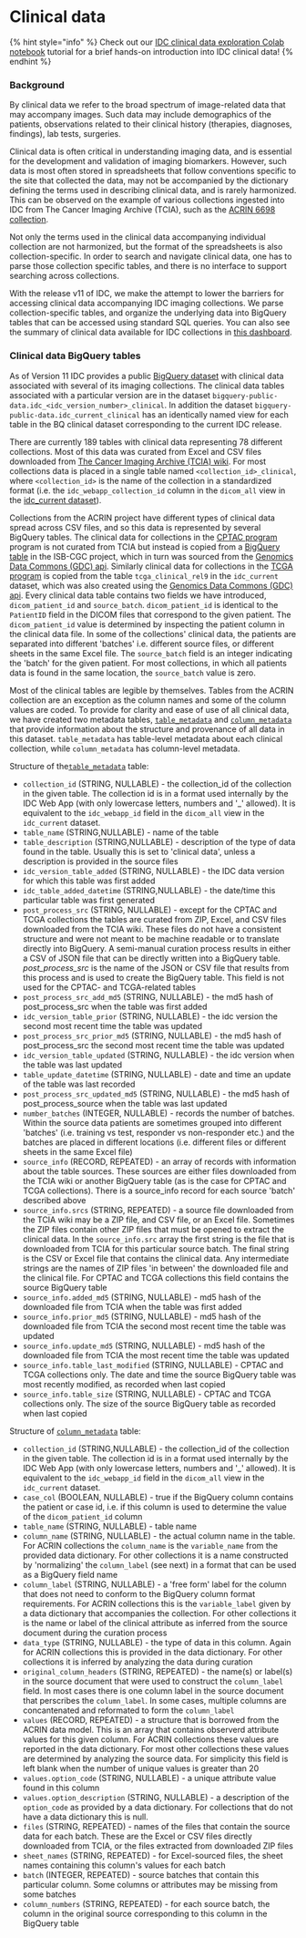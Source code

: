 # Clinical data

{% hint style="info" %}
Check out our [IDC clinical data exploration Colab notebook](https://github.com/ImagingDataCommons/IDC-Examples/blob/master/notebooks/clinical\_data\_intro.ipynb) tutorial for a brief hands-on introduction into IDC clinical data!
{% endhint %}

### Background

By clinical data we refer to the broad spectrum of image-related data that may accompany images. Such data may include demographics of the patients, observations related to their clinical history (therapies, diagnoses, findings), lab tests, surgeries.

Clinical data is often critical in understanding imaging data, and is essential for the development and validation of imaging biomarkers. However, such data is most often stored in spreadsheets that follow conventions specific to the site that collected the data, may not be accompanied by the dictionary defining the terms used in describing clinical data, and is rarely harmonized. This can be observed on the example of various collections ingested into IDC from The Cancer Imaging Archive (TCIA), such as the [ACRIN 6698 collection](https://wiki.cancerimagingarchive.net/pages/viewpage.action?pageId=50135447).

Not only the terms used in the clinical data accompanying individual collection are not harmonized, but the format of the spreadsheets is also collection-specific. In order to search and navigate clinical data, one has to parse those collection specific tables, and there is no interface to support searching across collections.

With the release v11 of IDC, we make the attempt to lower the barriers for accessing clinical data accompanying IDC imaging collections. We parse collection-specific tables, and organize the underlying data into BigQuery tables that can be accessed using standard SQL queries. You can also see the summary of clinical data available for IDC collections in [this dashboard](https://datastudio.google.com/u/0/reporting/04cf5976-4ea0-4fee-a749-8bfd162f2e87/page/p\_s7mk6eybqc).

### Clinical data BigQuery tables

As of Version 11 IDC provides a public [BigQuery dataset](https://console.cloud.google.com/bigquery?p=bigquery-public-data\&d=idc\_clinical\_current) with clinical data associated with several of its imaging collections. The clinical data tables associated with a particular version are in the dataset `bigquery-public-data.idc_<idc_version_number>_clinical`. In addition the dataset `bigquery-public-data.idc_current_clinical` has an identically named view for each table in the BQ clinical dataset corresponding to the current IDC release.

There are currently 189 tables with clinical data representing 78 different collections. Most of this data was curated from Excel and CSV files downloaded from [The Cancer Imaging Archive (TCIA) wiki](https://wiki.cancerimagingarchive.net/). For most collections data is placed in a single table named `<collection_id>_clinical`, where `<collection_id>` is the name of the collection in a standardized format (i.e. the `idc_webapp_collection_id` column in the `dicom_all` view in the [idc\_current dataset](https://console.cloud.google.com/bigquery?p=bigquery-public-data\&d=idc\_clinical\&page=dataset)).&#x20;

Collections from the ACRIN project have different types of clinical data spread across CSV files, and so this data is represented by several BigQuery tables. The clinical data for collections in the [CPTAC program](https://proteomics.cancer.gov/programs/cptac) program is not curated from TCIA but instead is copied from a [BigQuery table](https://console.cloud.google.com/bigquery?p=isb-cgc-bq\&d=cptac\&t=clinical\_gdc\_current\&page=table) in the ISB-CGC project, which in turn was sourced from the [Genomics Data Commons (GDC) api](https://gdc.cancer.gov/developers/gdc-application-programming-interface-api). Similarly clinical data for collections in the [TCGA program](https://www.cancer.gov/about-nci/organization/ccg/research/structural-genomics/tcga) is copied from the table `tcga_clinical_rel9` in the `idc_current` dataset, which was also created using the [Genomics Data Commons (GDC) api](https://gdc.cancer.gov/developers/gdc-application-programming-interface-api). Every clinical data table contains two fields we have introduced, `dicom_patient_id` and `source_batch`. `dicom_patient_id` is identical to the `PatientID` field in the DICOM files that correspond to the given patient. The `dicom_patient_id` value is determined by inspecting the patient column in the clinical data file. In some of the collections' clinical data, the patients are separated into different 'batches' i.e. different source files, or different sheets in the same Excel file. The `source_batch` field is an integer indicating the 'batch' for the given patient. For most collections, in which all patients data is found in the same location, the `source_batch` value is zero.

Most of the clinical tables are legible by themselves. Tables from the ACRIN collection are an exception as the column names and some of the column values are coded. To provide for clarity and ease of use of all clinical data, we have created two metadata tables, [`table_metadata`](https://console.cloud.google.com/bigquery?p=bigquery-public-data\&d=idc\_clinical\_current\&t=table\_metadata\&page=table) and [`column_metadata`](https://console.cloud.google.com/bigquery?p=bigquery-public-data\&d=idc\_clinical\_current\&t=column\_metadata\&page=table) that provide information about the structure and provenance of all data in this dataset. `table_metadata` has table-level metadata about each clinical collection, while `column_metadata` has column-level metadata.

Structure of the[`table_metadata`](https://console.cloud.google.com/bigquery?p=bigquery-public-data\&d=idc\_clinical\_current\&t=table\_metadata\&page=table) table:

* `collection_id` (STRING, NULLABLE) - the collection\_id of the collection in the given table. The collection id is in a format used internally by the IDC Web App (with only lowercase letters, numbers and '\_' allowed). It is equivalent to the `idc_webapp_id` field in the `dicom_all` view in the `idc_current` dataset.
* `table_name` (STRING,NULLABLE) - name of the table
* `table_description` (STRING,NULLABLE) - description of the type of data found in the table. Usually this is set to 'clinical data', unless a description is provided in the source files
* `idc_version_table_added` (STRING, NULLABLE) - the IDC data version for which this table was first added
* `idc_table_added_datetime` (STRING,NULLABLE) - the date/time this particular table was first generated
* `post_process_src` (STRING, NULLABLE) - except for the CPTAC and TCGA collections the tables are curated from ZIP, Excel, and CSV files downloaded from the TCIA wiki. These files do not have a consistent structure and were not meant to be machine readable or to translate directly into BigQuery. A semi-manual curation process results in either a CSV of JSON file that can be directly written into a BigQuery table. _post\_process\_src_ is the name of the JSON or CSV file that results from this process and is used to create the BigQuery table. This field is not used for the CPTAC- and TCGA-related tables
* `post_process_src_add_md5` (STRING, NULLABLE) - the md5 hash of post\_process\_src when the table was first added
* `idc_version_table_prior` (STRING, NULLABLE) - the idc version the second most recent time the table was updated
* `post_process_src_prior_md5` (STRING, NULLABLE) - the md5 hash of post\_process\_src the second most recent time the table was updated
* `idc_version_table_updated` (STRING, NULLABLE) - the idc version when the table was last updated
* `table_update_datetime` (STRING, NULLABLE) - date and time an update of the table was last recorded
* `post_process_src_updated_md5` (STRING, NULLABLE) - the md5 hash of post\_process\_source when the table was last updated
* `number_batches` (INTEGER, NULLABLE) - records the number of batches. Within the source data patients are sometimes grouped into different 'batches' (i.e. training vs test, responder vs non-responder etc.) and the batches are placed in different locations (i.e. different files or different sheets in the same Excel file)
* `source_info` (RECORD, REPEATED) - an array of records with information about the table sources. These sources are either files downloaded from the TCIA wiki or another BigQuery table (as is the case for CPTAC and TCGA collections). There is a source\_info record for each source 'batch' described above
* `source_info.srcs` (STRING, REPEATED) - a source file downloaded from the TCIA wiki may be a ZIP file, and CSV file, or an Excel file. Sometimes the ZIP files contain other ZIP files that must be opened to extract the clinical data. In the `source_info.src` array the first string is the file that is downloaded from TCIA for this particular source batch. The final string is the CSV or Excel file that contains the clinical data. Any intermediate strings are the names of ZIP files 'in between' the downloaded file and the clinical file. For CPTAC and TCGA collections this field contains the source BigQuery table
* `source_info.added_md5` (STRING, NULLABLE) - md5 hash of the downloaded file from TCIA when the table was first added
* `source_info.prior_md5` (STRING, NULLABLE) - md5 hash of the downloaded file from TCIA the second most recent time the table was updated
* `source_info.update_md5` (STRING, NULLABLE) - md5 hash of the downloaded file from TCIA the most recent time the table was updated
* `source_info.table_last_modified` (STRING, NULLABLE) - CPTAC and TCGA collections only. The date and time the source BigQuery table was most recently modified, as recorded when last copied
* `source_info.table_size` (STRING, NULLABLE) - CPTAC and TCGA collections only. The size of the source BigQuery table as recorded when last copied

Structure of [`column_metadata`](https://console.cloud.google.com/bigquery?p=bigquery-public-data\&d=idc\_clinical\_current\&t=column\_metadata\&page=table) table:

* `collection_id` (STRING,NULLABLE) - the collection\_id of the collection in the given table. The collection id is in a format used internally by the IDC Web App (with only lowercase letters, numbers and '\_' allowed). It is equivalent to the `idc_webapp_id` field in the `dicom_all` view in the `idc_current` dataset.
* `case_col` (BOOLEAN, NULLABLE) - true if the BigQuery column contains the patient or case id, i.e. if this column is used to determine the value of the `dicom_patient_id` column
* `table_name` (STRING, NULLABLE) - table name
* `column_name` (STRING, NULLABLE) - the actual column name in the table. For ACRIN collections the `column_name` is the `variable_name` from the provided data dictionary. For other collections it is a name constructed by 'normalizing' the `column_label` (see next) in a format that can be used as a BigQuery field name
* `column_label` (STRING, NULLABLE) - a 'free form' label for the column that does not need to conform to the BigQuery column format requirements. For ACRIN collections this is the `variable_label` given by a data dictionary that accompanies the collection. For other collections it is the name or label of the clinical attribute as inferred from the source document during the curation process
* `data_type` (STRING, NULLABLE) - the type of data in this column. Again for ACRIN collections this is provided in the data dictionary. For other collections it is inferred by analyzing the data during curation
* `original_column_headers` (STRING, REPEATED) - the name(s) or label(s) in the source document that were used to construct the `column_label` field. In most cases there is one column label in the source document that perscribes the `column_label`. In some cases, multiple columns are concantenated and reformated to form the `column_label`
* `values` (RECORD, REPEATED) - a structure that is borrowed from the ACRIN data model. This is an array that contains observerd attribute values for this given column. For ACRIN collections these values are reported in the data dictionary. For most other collections these values are determined by analyzing the source data. For simplicity this field is left blank when the number of unique values is greater than 20
* `values.option_code` (STRING, NULLABLE) - a unique attribute value found in this column
* `values.option_description` (STRING, NULLABLE) - a description of the `option_code` as provided by a data dictionary. For collections that do not have a data dictionary this is null.
* `files` (STRING, REPEATED) - names of the files that contain the source data for each batch. These are the Excel or CSV files directly downloaded from TCIA, or the files extracted from downloaded ZIP files
* `sheet_names` (STRING, REPEATED) - for Excel-sourced files, the sheet names containing this column's values for each batch
* `batch` (INTEGER, REPEATED) - source batches that contain this particular column. Some columns or attributes may be missing from some batches
* `column_numbers` (STRING, REPEATED) - for each source batch, the column in the original source corresponding to this column in the BigQuery table
